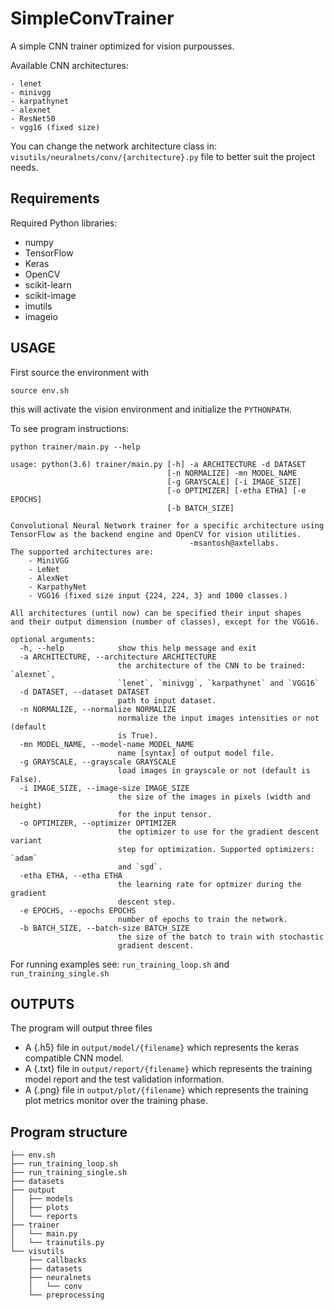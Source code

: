 # SimpleConvTrainer

A simple CNN trainer optimized for vision purpousses.

Available CNN architectures:
```
- lenet
- minivgg
- karpathynet
- alexnet
- ResNet50
- vgg16 (fixed size)
```

You can change the network architecture class in:
```visutils/neuralnets/conv/{architecture}.py``` file to better suit the project needs.


## Requirements

Required Python libraries:
+ numpy
+ TensorFlow
+ Keras
+ OpenCV
+ scikit-learn
+ scikit-image
+ imutils
+ imageio

## USAGE
First source the environment with
```
source env.sh
```
this will activate the vision environment and
initialize the `PYTHONPATH`.

To see program instructions:
```
python trainer/main.py --help
````
```
usage: python(3.6) trainer/main.py [-h] -a ARCHITECTURE -d DATASET
                                   [-n NORMALIZE] -mn MODEL_NAME
                                   [-g GRAYSCALE] [-i IMAGE_SIZE]
                                   [-o OPTIMIZER] [-etha ETHA] [-e EPOCHS]
                                   [-b BATCH_SIZE]

Convolutional Neural Network trainer for a specific architecture using
TensorFlow as the backend engine and OpenCV for vision utilities.
                                        -msantosh@axtellabs.
The supported architectures are:
    - MiniVGG
    - LeNet
    - AlexNet
    - KarpathyNet
    - VGG16 (fixed size input {224, 224, 3} and 1000 classes.)

All architectures (until now) can be specified their input shapes
and their output dimension (number of classes), except for the VGG16.

optional arguments:
  -h, --help            show this help message and exit
  -a ARCHITECTURE, --architecture ARCHITECTURE
                        the architecture of the CNN to be trained: `alexnet`,
                        `lenet`, `minivgg`, `karpathynet` and `VGG16`
  -d DATASET, --dataset DATASET
                        path to input dataset.
  -n NORMALIZE, --normalize NORMALIZE
                        normalize the input images intensities or not (default
                        is True).
  -mn MODEL_NAME, --model-name MODEL_NAME
                        name [syntax] of output model file.
  -g GRAYSCALE, --grayscale GRAYSCALE
                        load images in grayscale or not (default is False).
  -i IMAGE_SIZE, --image-size IMAGE_SIZE
                        the size of the images in pixels (width and height)
                        for the input tensor.
  -o OPTIMIZER, --optimizer OPTIMIZER
                        the optimizer to use for the gradient descent variant
                        step for optimization. Supported optimizers: `adam`
                        and `sgd`.
  -etha ETHA, --etha ETHA
                        the learning rate for optmizer during the gradient
                        descent step.
  -e EPOCHS, --epochs EPOCHS
                        number of epochs to train the network.
  -b BATCH_SIZE, --batch-size BATCH_SIZE
                        the size of the batch to train with stochastic
                        gradient descent.
```

For running examples see: ```run_training_loop.sh``` and ```run_training_single.sh```

## OUTPUTS
The program will output three files
+ A {.h5} file in ```output/model/{filename}``` which represents the keras
compatible CNN model.
+ A {.txt} file in ```output/report/{filename}``` which represents the training model
report and the test validation information.
+ A {.png} file in ```output/plot/{filename}``` which represents the training plot
metrics monitor over the training phase.


## Program structure
```
├── env.sh
├── run_training_loop.sh
├── run_training_single.sh
├── datasets
├── output
│   ├── models
│   ├── plots
│   └── reports
├── trainer
│   └── main.py
│   └── trainutils.py
└── visutils
    ├── callbacks
    ├── datasets
    ├── neuralnets
    │   └── conv
    └── preprocessing
```